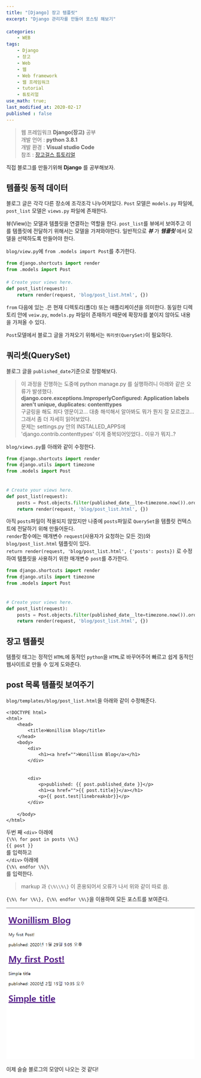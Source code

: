 ```yaml
---
title: "[Django] 장고 템플릿"
excerpt: "Django 관리자를 만들어 포스팅 해보기"

categories:
    - WEB
tags:
    - Django
    - 장고
    - Web
    - 웹
    - Web framework
    - 웹 프레임워크
    - tutorial
    - 튜토리얼
use_math: true;
last_modified_at: 2020-02-17
published : false
--- 
```

> 웹 프레임워크 __Django(장고)__ 공부  
> 개발 언어 : __python 3.8.1__  
> 개발 환경 : __Visual studio Code__  
> 참조 : [장고걸스 튜토리얼](https://tutorial.djangogirls.org/ko/)   
  
직접 블로그를 만들기위해 __Django__ 를 공부해보자.  
  
## __템플릿 동적 데이터__  
블로그 글은 각각 다른 장소에 조각조각 나누어져있다. `Post` 모델은 `models.py` 파일에, `post_list` 모델은 `views.py` 파일에 존재한다.  
  
뷰(View)는 모델과 템플릿을 연결하는 역할을 한다. `post_list`를 뷰에서 보여주고 이를 템플릿에 전달하기 위해서는 모델을 가져와야한다. 일반적으로 ___뷰___ 가 ___템플릿___ 에서 모델을 선택하도록 만들어야 한다.  

`blog/view.py`에 `from .models import Post`를 추가한다.
```py  
from django.shortcuts import render
from .models import Post

# Create your views here.
def post_list(request):
    return render(request, 'blog/post_list.html', {})

```
  
`from` 다음에 있는 .은 현재 디렉토리(폴더) 또는 애플리케이션을 의미한다. 동일한 디렉토리 안에 `veiw.py`, `models.py` 파일이 존재하기 때문에 확장자를 붙이지 않아도 내용을 가져올 수 있다.  
  
`Post`모델에서 블로그 글을 가져오기 위해서는 `쿼리셋(QuerySet)`이 필요하다.  
  
## __쿼리셋(QuerySet)__  
블로그 글을 `published_date`기준으로 정렬해보다.  
> 이 과정을 진행하는 도중에 python manage.py 를 실행하려니 아래와 같은 오류가 발생했다.  
> __django.core.exceptions.ImproperlyConfigured: Application labels aren't unique, duplicates: contenttypes__  
> 구글링을 해도 죄다 영문이고... 대충 해석해서 알아봐도 뭐가 뭔지 잘 모르겠고... 그래서 좀 더 자세히 읽어보았다.  
> 문제는 settings.py 안의 INSTALLED_APPS에 'django.contrib.contenttypes' 이게 중복되어잇었다.. 이유가 뭐지..?  
  
`blog/views.py`를 아래와 같이 수정한다.  
```py  
from django.shortcuts import render
from django.utils import timezone
from .models import Post


# Create your views here.
def post_list(request):
    posts = Post.objects.filter(published_date__lte=timezone.now()).order_by('published_date')
    return render(request, 'blog/post_list.html', {})
```  
아직 `posts`파일이 적용되지 않았지만 나중에 `posts`파일로 `QuerySet`을 템플릿 컨텍스트에 전달하기 위해 만들어둔다.  
`render`함수에는 매개변수 `request`(사용자가 요청하는 모든 것))와 `blog/post_list.html` 템플릿이 있다.  
`return render(request, 'blog/post_list.html', {'posts': posts})` 로 수정하여 템플릿을 사용하기 위한 매개변수 `post`를 추가한다.  
  
```py  
from django.shortcuts import render
from django.utils import timezone
from .models import Post


# Create your views here.
def post_list(request):
    posts = Post.objects.filter(published_date__lte=timezone.now()).order_by('published_date')
    return render(request, 'blog/post_list.html', {})
```  
  
## __장고 템플릿__  
템플릿 태그는 정적인 `HTML`에 동적인 `python`을 `HTML`로 바꾸어주어 빠르고 쉽게 동적인 웹사이트로 만들 수 있게 도와준다.  
  
## __post 목록 템플릿 보여주기__  
  
`blog/templates/blog/post_list.html`을 아래와 같이 수정해준다.  
  
```Django  
<!DOCTYPE html>
<html>
    <head>
        <title>Wonillism blog</title>
    </head>
    <body>
        <div>
            <h1><a href="">Wonillism Blog</a></h1>
        </div>

        
        <div>
            <p>published: {{ post.published_date }}</p>
            <h1><a href="">{{ post.title}}</a></h1>
            <p>{{ post.test|linebreaksbr}}</p>
        </div>

    </body>
</html>

```  
두번 째 `<div>` 아래에  
`{\%\ for post in posts \%\}`  
`{{ post }}`  
를 입력하고  
`</div>` 아래에  
`{\%\ endfor \%}\`  
를 입력한다.  

> markup 과 `{\%\\%\}` 이 혼용되어서 오류가 나서 위와 같이 따로 씀.  
  
`{\%\ for \%\}, {\%\ endfor \%\}`을 이용하여 모든 포스트를 보여준다.  

[![](/assets/web/Django/2020-02-17-Web-Django-tutorial-05-img01.png)](/assets/web/Django/2020-02-17-Web-Django-tutorial-05-img01.png)  
  
이제 슬슬 블로그의 모양이 나오는 것 같다!